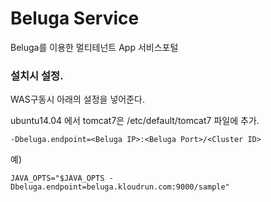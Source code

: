 # Beluga Service
Beluga를 이용한 멀티테넌트 App 서비스포털

### 설치시 설정.

WAS구동시 아래의 설정을 넣어준다.

ubuntu14.04 에서 tomcat7은 /etc/default/tomcat7 파일에 추가.

```
-Dbeluga.endpoint=<Beluga IP>:<Beluga Port>/<Cluster ID>
```

예)

```
JAVA_OPTS="$JAVA_OPTS -Dbeluga.endpoint=beluga.kloudrun.com:9000/sample"
```



